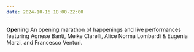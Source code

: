 ```yaml
---
date: 2024-10-16 18:00-22:00
---
```


**Opening**
An opening marathon of happenings and live performances featuring Agnese Banti, Meike Clarelli, Alice Norma Lombardi & Eugenia Marzi, and Francesco Venturi.
